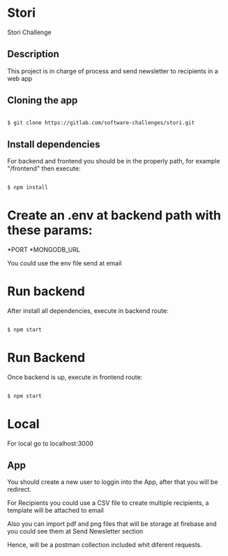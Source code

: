 # Stori
Stori Challenge

## Description

This project is in charge of process and send newsletter to recipients in a web app

## Cloning the app
```bash

$ git clone https://gitlab.com/software-challenges/stori.git

```

## Install dependencies

For backend and frontend you should be in the properly path, for example "/frontend" then execute:

```bash

$ npm install

```

# Create an .env at backend path with these params:
*PORT
*MONGODB_URL

You could use the env file send at email

# Run backend

After install all dependencies, execute in backend route:
```bash

$ npm start

```

# Run Backend

Once backend is up, execute in frontend route:
```bash

$ npm start

```

# Local
For local go to localhost:3000

## App

You should create a new user to loggin into the App, after that you will be redirect.

For Recipients you could use a CSV file to create multiple recipients, a template will be attached to email

Also you can import pdf and png files that will be storage at firebase and you could see them at Send Newsletter section

Hence, will be a postman collection included whit diferent requests.




